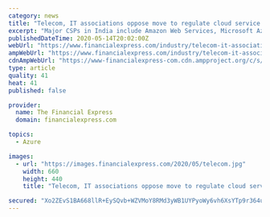 ```yaml
---
category: news
title: "Telecom, IT associations oppose move to regulate cloud service providers"
excerpt: "Major CSPs in India include Amazon Web Services, Microsoft Azure, VMware, Google compute engine, Netmagic, Red Hat, Salesforce and Zoho."
publishedDateTime: 2020-05-14T20:02:00Z
webUrl: "https://www.financialexpress.com/industry/telecom-it-associations-oppose-move-to-regulate-cloud-service-providers/1959362/"
ampWebUrl: "https://www.financialexpress.com/industry/telecom-it-associations-oppose-move-to-regulate-cloud-service-providers/1959362/lite/"
cdnAmpWebUrl: "https://www-financialexpress-com.cdn.ampproject.org/c/s/www.financialexpress.com/industry/telecom-it-associations-oppose-move-to-regulate-cloud-service-providers/1959362/lite/"
type: article
quality: 41
heat: 41
published: false

provider:
  name: The Financial Express
  domain: financialexpress.com

topics:
  - Azure

images:
  - url: "https://images.financialexpress.com/2020/05/telecom.jpg"
    width: 660
    height: 440
    title: "Telecom, IT associations oppose move to regulate cloud service providers"

secured: "Xo2ZEvS1BA668llR+EySQvb+WZVMoY8RMd3yWB1UYPyoWy6vh6XsYTp9r364uM+8MIN0njTlRVL47i9gK7dtkefqlIEyvrPYQQcA889MfokXGJaIWWks+ph1Ra1DH7SbRo2tl4U3dx5fwWpdip3FvEbEfaaob6nn+fX3n9ibbdEtU9+P6JOVKad+vVE9XHqbgesAi2XugbCWRv/gzC/1lOZjQjV4v5arvcicHf6v/2OVObqrm4n4178vaYLSYpW7SScgHVPb4o/mlcfDEqPIAaG8nx/BXvIcuTwp8+7GJj0otpKicQquV/V1luJROzKC;CYrtd00yjRHw7ktyP0s8nQ=="
---
```


